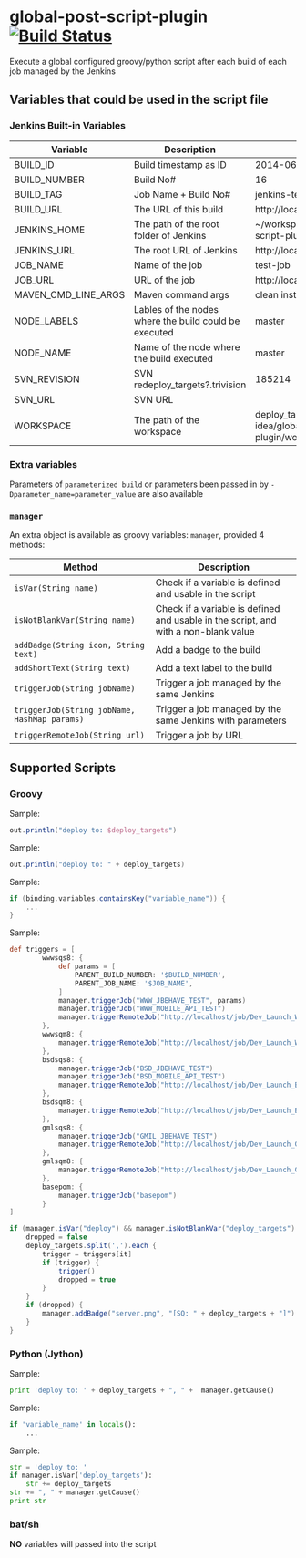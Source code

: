 # global-post-script-plugin [![Build Status](https://jenkins.ci.cloudbees.com/buildStatus/icon?job=plugins/global-post-script-plugin)](https://jenkins.ci.cloudbees.com/job/plugins/job/global-post-script-plugin/)
Execute a global configured groovy/python script after each build of each job managed by the Jenkins

## Variables that could be used in the script file
### Jenkins Built-in Variables
| Variable | Description | Sample Data |
| -------- | ----------- | ------ |
| BUILD_ID | Build timestamp as ID | 2014-06-26_07-16-51 |
| BUILD_NUMBER | Build No# | 16 |
| BUILD_TAG | Job Name + Build No# | jenkins-test-job-16 |
| BUILD_URL | The URL of this build | http://localhost:8080/job/test-job/16/ |
| JENKINS_HOME | The path of the root folder of Jenkins | ~/workspace-idea/global-post-script-plugin/./work |
| JENKINS_URL | The root URL of Jenkins | http://localhost:8080/ |
| JOB_NAME | Name of the job | test-job |
| JOB_URL | URL of the job | http://localhost:8080/job/test-job/ |
| MAVEN_CMD_LINE_ARGS | Maven command args | clean install |
| NODE_LABELS | Lables of the nodes where the build could be executed | master |
| NODE_NAME | Name of the node where the build executed | master |
| SVN_REVISION | SVN redeploy_targets?.trivision | 185214 |
| SVN_URL | SVN URL |  |
| WORKSPACE | The path of the workspace | deploy_targets?.tri~/workspace-idea/global-post-script-plugin/work/workspace/LOGANALYZE |

### Extra variables
Parameters of `parameterized build` or parameters been passed in by `-Dparameter_name=parameter_value` are also available

### `manager`
An extra object is available as groovy variables: `manager`, provided 4 methods:

| Method | Description |
| -------- | ----------- |
| `isVar(String name)` | Check if a variable is defined and usable in the script |
| `isNotBlankVar(String name)` | Check if a variable is defined and usable in the script, and with a non-blank value |
| `addBadge(String icon, String text)` | Add a badge to the build |
| `addShortText(String text)` | Add a text label to the build |
| `triggerJob(String jobName)` | Trigger a job managed by the same Jenkins |
| `triggerJob(String jobName, HashMap params)` | Trigger a job managed by the same Jenkins with parameters|
| `triggerRemoteJob(String url)` | Trigger a job by URL |

## Supported Scripts
### Groovy
Sample:
```groovy
out.println("deploy to: $deploy_targets")
```

Sample:
```groovy
out.println("deploy to: " + deploy_targets)
```

Sample:
```groovy
if (binding.variables.containsKey("variable_name")) {
    ...
}
```

Sample:
```groovy
def triggers = [
        wwwsqs8: {
            def params = [
                PARENT_BUILD_NUMBER: '$BUILD_NUMBER',
                PARENT_JOB_NAME: '$JOB_NAME',
            ]
            manager.triggerJob("WWW_JBEHAVE_TEST", params)
            manager.triggerJob("WWW_MOBILE_API_TEST")
            manager.triggerRemoteJob("http://localhost/job/Dev_Launch_WWW_SQS_REGRESSION/build?token=88e4b5fd1d28949710a9c4924775ce40&delay=1800sec")
        },
        wwwsqm8: {
            manager.triggerRemoteJob("http://localhost/job/Dev_Launch_WWW_SQM_REGRESSION/build?token=88e4b5fd1d28949710a9c4924775ce40&delay=1800sec")
        },
        bsdsqs8: {
            manager.triggerJob("BSD_JBEHAVE_TEST")
            manager.triggerJob("BSD_MOBILE_API_TEST")
            manager.triggerRemoteJob("http://localhost/job/Dev_Launch_BSD_SQS_REGRESSION/build?token=88e4b5fd1d28949710a9c4924775ce40&delay=1800sec")
        },
        bsdsqm8: {
            manager.triggerRemoteJob("http://localhost/job/Dev_Launch_BSD_SQM_REGRESSION/build?token=88e4b5fd1d28949710a9c4924775ce40&delay=1800sec")
        },
        gmlsqs8: {
            manager.triggerJob("GMIL_JBEHAVE_TEST")
            manager.triggerRemoteJob("http://localhost/job/Dev_Launch_GMIL_SQS_REGRESSION/build?token=88e4b5fd1d28949710a9c4924775ce40&delay=1800sec")
        },
        gmlsqm8: {
            manager.triggerRemoteJob("http://localhost/job/Dev_Launch_GMIL_SQM_REGRESSION/build?token=88e4b5fd1d28949710a9c4924775ce40&delay=1800sec")
        },
        basepom: {
            manager.triggerJob("basepom")
        }
]

if (manager.isVar("deploy") && manager.isNotBlankVar("deploy_targets") && "true" == deploy) {
    dropped = false
    deploy_targets.split(',').each {
        trigger = triggers[it]
        if (trigger) {
            trigger()
            dropped = true
        }
    }
    if (dropped) {
        manager.addBadge("server.png", "[SQ: " + deploy_targets + "]")
    }
}
```

### Python (Jython)
Sample:
```python
print 'deploy to: ' + deploy_targets + ", " +  manager.getCause()
```

Sample:
```python
if 'variable_name' in locals():
    ...
```

Sample:
```python
str = 'deploy to: '
if manager.isVar('deploy_targets'):
    str += deploy_targets
str += ", " + manager.getCause()
print str
```

### bat/sh
**NO** variables will passed into the script
